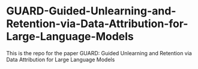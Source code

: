 # GUARD-Guided-Unlearning-and-Retention-via-Data-Attribution-for-Large-Language-Models
This is the repo for the paper GUARD: Guided Unlearning and Retention via Data Attribution for Large Language Models
